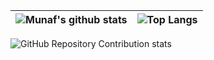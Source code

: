 <!--
### Hi there I'm Amirmohammad Nafariyeh 👋
Welcome to my profile! I'm a Back-End Developer from Iran. Thanks for visiting and I'd love to connect!

[![Linkedin Badge](https://img.shields.io/badge/-LinkedIn-0e76a8?style=flat-square&logo=Linkedin&logoColor=white)](https://www.linkedin.com/in/amirsobhan/)
![visitors](https://visitor-badge.laobi.icu/badge?page_id=a1383n)
-->
| ![Munaf's github stats](https://github-readme-stats.vercel.app/api?username=a1383n&show_icons=true) | ![Top Langs](https://github-readme-stats.vercel.app/api/top-langs/?username=a1383n&layout=compact&langs_count=8&hide=blade,dockerfile,shell&hide_progress=true)|
|-|-|
![GitHub Repository Contribution stats](https://github-contributor-stats.vercel.app/api?username=a1383n&hide=B&combine_all_yearly_contributions=true)



<!--
**a1383n/a1383n** is a ✨ _special_ ✨ repository because its `README.md` (this file) appears on your GitHub profile.

Here are some ideas to get you started:

- 🔭 I’m currently working on ...
- 🌱 I’m currently learning ...
- 👯 I’m looking to collaborate on ...
- 🤔 I’m looking for help with ...
- 💬 Ask me about ...
- 📫 How to reach me: ...
- 😄 Pronouns: ...
- ⚡ Fun fact: ...
-->
